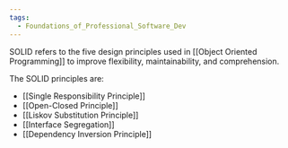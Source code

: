 ```yaml
---
tags:
  - Foundations_of_Professional_Software_Dev
---
```

SOLID refers to the five design principles used in [[Object Oriented Programming]] to improve flexibility, maintainability, and comprehension.

The SOLID principles are:
- [[Single Responsibility Principle]]
- [[Open-Closed Principle]]
- [[Liskov Substitution Principle]]
- [[Interface Segregation]]
- [[Dependency Inversion Principle]]